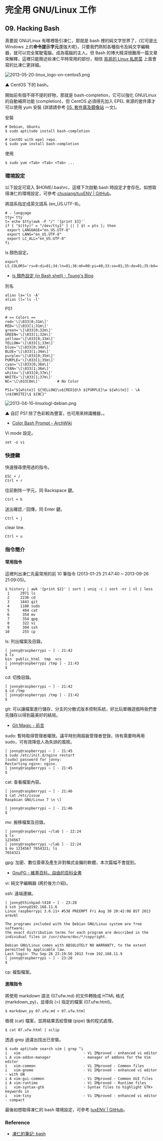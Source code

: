 # 完全用 GNU/Linux 工作

## 09. Hacking Bash

真要說 GNU/Linux 有哪裡吸引凍仁，那就是 bash 裡的純文字世界了，(它可是比 Windows 上的**命令提示字元**還強大呢)，只要我們熟知各種指令及純文字編輯器，就可以完全駕駛電腦，成為電腦的主人。但 Bash 的博大精深很難用一篇文章來解釋，這裡只能簡述些凍仁平時常用的部份，相信 [鳥哥的 Linux 私房菜](http://linux.vbird.org/linux_basic/0320bash.php) 上面會寫的比凍仁更詳細。
	
![2013-05-20-linux_logo-on-centos5.png](imgs/2013-05-20-linux_logo-on-centos5.png "2013-05-20-linux_logo-on-centos5.png")

▲ CentOS 下的 bash。

開始前有個不得不提的好物，那就是 bash-completion，它可以強化 GNU/Linux 的自動補齊功能 (completion)，但 CentOS 必須得先加入 EPEL 來源的套件庫才可以使用 yum 安裝 (詳請請參考 [05. 套件庫及鏡像站](05.reopsiroty-and-mirror.md) 一文)。

安裝

	# Debian, Ubuntu
	$ sudo aptitude install bash-completion

	# CentOS with epel repo.
	$ sudo yum install bash-completion

使用

	$ sudo yum <Tab> <Tab> <Tab> ...
	
### 環境設定

以下設定可寫入 $HOME/.bashrc，這樣下次啟動 bash 時設定才會存在。如想取得凍仁的環境設定，可參考 [chusiang/tuxENV | GitHub](https://github.com/chusiang/tuxENV)。

將語系指定成英文語系 (en_US.UTF-8)。

	# - language
	tty=`tty`
	t=`echo $tty|awk -F "/" '{print $3}'`
	if [ "$(tty)" = "/dev/tty1" ] || [ $t = pts ]; then
	 export LANGUAGE="en_US.UTF-8"
	 export LANG="en_US.UTF-8"
	 export LC_ALL="en_US.UTF-8"
	fi

ls 顏色設定。

	export LS_COLORS='rs=0:di=01;34:ln=01;36:mh=00:pi=40;33:so=01;35:do=01;35:bd=40;33;01:cd=40;33;01:or=40;31;01:su=37;41:sg=30;43:ca=30;41:tw=30;42:ow=34;42:st=37;44:ex=01;32:*.tar=01;31:*.tgz=01;31:*.arj=01;31:*.taz=01;31:*.lzh=01;31:*.lzma=01;31:*.tlz=01;31:*.txz=01;31:*.zip=01;31:*.z=01;31:*.Z=01;31:*.dz=01;31:*.gz=01;31:*.lz=01;31:*.xz=01;31:*.bz2=01;31:*.bz=01;31:*.tbz=01;31:*.tbz2=01;31:*.tz=01;31:*.deb=01;31:*.rpm=01;31:*.jar=01;31:*.war=01;31:*.ear=01;31:*.sar=01;31:*.rar=01;31:*.ace=01;31:*.zoo=01;31:*.cpio=01;31:*.7z=01;31:*.rz=01;31:*.jpg=01;35:*.jpeg=01;35:*.gif=01;35:*.bmp=01;35:*.pbm=01;35:*.pgm=01;35:*.ppm=01;35:*.tga=01;35:*.xbm=01;35:*.xpm=01;35:*.tif=01;35:*.tiff=01;35:*.png=01;35:*.svg=01;35:*.svgz=01;35:*.mng=01;35:*.pcx=01;35:*.mov=01;35:*.mpg=01;35:*.mpeg=01;35:*.m2v=01;35:*.mkv=01;35:*.webm=01;35:*.ogm=01;35:*.mp4=01;35:*.m4v=01;35:*.mp4v=01;35:*.vob=01;35:*.qt=01;35:*.nuv=01;35:*.wmv=01;35:*.asf=01;35:*.rm=01;35:*.rmvb=01;35:*.flc=01;35:*.avi=01;35:*.fli=01;35:*.flv=01;35:*.gl=01;35:*.dl=01;35:*.xcf=01;35:*.xwd=01;35:*.yuv=01;35:*.cgm=01;35:*.emf=01;35:*.axv=01;35:*.anx=01;35:*.ogv=01;35:*.ogx=01;35:*.aac=00;36:*.au=00;36:*.flac=00;36:*.mid=00;36:*.midi=00;36:*.mka=00;36:*.mp3=00;36:*.mpc=00;36:*.ogg=00;36:*.ra=00;36:*.wav=00;36:*.axa=00;36:*.oga=00;36:*.spx=00;36:*.xspf=00;36:'

- [ls 顏色設定 (in Bash shell) - Tsung's Blog](http://blog.longwin.com.tw/2006/07/color_ls_in_bash_2006/)

別名

	alias la='ls -A'
	alias ll='ls -l'

PS1

	# == Colors ==
	red='\[\033[0;31m\]'
	RED='\[\033[1;31m\]'
	green='\[\033[0;32m\]'
	GREEN='\[\033[1;32m\]'
	yellow='\[\033[0;33m\]'
	YELLOW='\[\033[1;33m\]'
	blue='\[\033[0;34m\]'
	BLUE='\[\033[1;34m\]'
	purple='\[\033[0;35m\]'
	PURPLE='\[\033[1;35m\]'
	cyan='\[\033[0;36m\]'
	CYAN='\[\033[1;36m\]'
	white='\[\033[0;37m\]'
	WHITE='\[\033[1;37m\]'
	NC='\[\033[0m\]'        # No Color

	PS1="${white}[ ${YELLOW}\u${RED}@\h ${PURPLE}\w ${white}] - \A \n${WHITE}\$ ${NC}"

![2013-04-10-linuxlogl-debian.png](imgs/2013-04-10-linuxlogl-debian.png "2013-04-10-linuxlogl-debian.png")

▲ 自訂 PS1 除了色彩較為豐富，也可用來辨識機器，。

- [Color Bash Prompt - ArchWiki](https://wiki.archlinux.org/index.php/Color_Bash_Prompt)

Vi mode 設定。

	set -o vi

### 快捷鍵

快速搜尋使用過的指令。

	ESC + /
	Ctrl + r

往前刪除一字元，同 Backspace 鍵。

	Ctrl + h

送出確認／回傳，同 Enter 鍵。

	Ctrl + j

clear line.

	Ctrl + u

### 指令簡介

#### 常用指令

這裡列出凍仁先最常用的前 10 筆指令 (2013-01-25 21:47:40 ~ 2013-09-26 21:09:05)。

	$ history | awk '{print $2}' | sort | uniq -c | sort -nr | nl | less
     1     2971 ls
     2     2236 cd
     3     1843 git
     4     1180 sudo
     5      484 cat
     6      354 mv
     7      354 gpg
     8      322 vi
     9      304 ssh
    10      255 cp

ls: 列出檔案及目錄。

	[ jonny@raspberrypi ~ ] - 21:42 
	$ ls
	bin  public_html  tmp  vcs
	[ jonny@raspberrypi /tmp ] - 21:43 
	$ 

cd: 切換目錄。

	[ jonny@raspberrypi ~ ] - 21:42 
	$ cd /tmp
	[ jonny@raspberrypi /tmp ] - 21:42 
	$ 

git: 可以讓檔案進行儲存、分支的分散式版本控制系統，好比玩單機遊戲時我們會先儲存以得到最美好的結局。

- [Git Magic - 前言](http://www-cs-students.stanford.edu/~blynn/gitmagic/intl/zh_tw/)

sudo: 暫時取得管理者權限。議平時別用超級管理者登錄，待有需要時再用 sudo，可有效降低人為失誤的風險。

	[ jonny@raspberrypi ~ ] - 21:45 
	$ sudo /etc/init.d/nginx restart
	[sudo] password for jonny: 
	Restarting nginx: nginx.
	[ jonny@raspberrypi ~ ] - 21:45 
	$ 

cat: 查看檔案內容。

	[ jonny@raspberrypi ~ ] - 21:46 
	$ cat /etc/issue
	Raspbian GNU/Linux 7 \n \l
	
	[ jonny@raspberrypi ~ ] - 21:46 
	$ 

mv: 搬移檔案及目錄。

	[ jonny@raspberrypi ~/lab ] - 22:24 
	$ ls
	1234567
	[ jonny@raspberrypi ~/lab ] - 22:24 
	$ mv 1234567 7654321; ls
	7654321

gpg: 加密、數位簽章及產生非對稱式金鑰的軟體，本次篇幅不會提到。

- [GnuPG - 維基百科，自由的百科全書](http://zh.wikipedia.org/wiki/GnuPG)

vi: 純文字編輯器 (將於後方介紹)。

ssh: 遠端連線。

	[ jonny@thinkpad-t410 ~ ] - 23:28 
	$ ssh jonny@192.168.11.6
	Linux raspberrypi 3.6.11+ #538 PREEMPT Fri Aug 30 20:42:08 BST 2013 armv6l
	
	The programs included with the Debian GNU/Linux system are free software;
	the exact distribution terms for each program are described in the
	individual files in /usr/share/doc/*/copyright.
	
	Debian GNU/Linux comes with ABSOLUTELY NO WARRANTY, to the extent
	permitted by applicable law.
	Last login: Thu Sep 26 23:19:56 2013 from 192.168.11.9
	[ jonny@raspberrypi ~ ] - 23:28 
	$ 

cp: 複製檔案。

#### 進階指令 

將使用 markdown 語法 (07.ufw.md) 的文件轉換成 HTML 格式 (markdown_py)，並導向 (>) 指定的檔案 (07.ufw.html)。

	$ markdown_py 07.ufw.md > 07.ufw.html

檢視 (cat) 檔案，並將結果丟給管線 (pipe) 後的程式處理。

	$ cat 07.ufw.html | xclip

透過 grep 過濾出找出已安裝。

	$ sudo aptitude search vim | grep ^i
	i   vim                             - Vi IMproved - enhanced vi editor          
	i A vim-addon-manager               - manager of addons for the Vim editor      
	i   vim-common                      - Vi IMproved - Common files                
	i   vim-gnome                       - Vi IMproved - enhanced vi editor - with GN
	i A vim-gui-common                  - Vi IMproved - Common GUI files            
	i A vim-runtime                     - Vi IMproved - Runtime files               
	i   vim-syntax-gtk                  - Syntax files to highlight GTK+ keywords in
	i   vim-tiny                        - Vi IMproved - enhanced vi editor - compact

最後如想取得凍仁的 bash 環境設定，可參考 [tuxENV | GitHub](https://github.com/chusiang/tuxENV)。

### Reference

- [凍仁的筆記: bash](http://note.drx.tw/search/label/bash)

